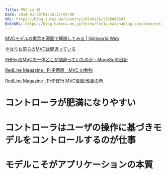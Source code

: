 ```yaml
---
Title: MVC is 謎
Date: 2014-01-26T01:18:17+09:00
URL: https://blog.turai.work/entry/20140126/1390666697
EditURL: https://blog.hatena.ne.jp/thr3a/thr3a.hatenablog.com/atom/entry/12921228815717236345
---
```


<a href="http://hijiriworld.com/web/mvc-concept/" title="MVCモデルの概念を漫画で解説してみる | hijiriworld Web" target="_blank">MVCモデルの概念を漫画で解説してみる | hijiriworld Web</a>

<a href="http://www.slideshare.net/MugeSo/mvc-14469802" title="やはりお前らのMVCは間違っている" target="_blank">やはりお前らのMVCは間違っている</a>

<a href="http://d.hatena.ne.jp/MugeSo/20121224/1356345261" title="PHPerのMVCの一体どこが間違っていたのか - MugeSoの日記" target="_blank">PHPerのMVCの一体どこが間違っていたのか - MugeSoの日記</a>

<a href="http://redline.hippy.jp/lab/php/phpmvc.php" title="RedLine Magazine : PHP宿題　MVC の勉強" target="_blank">RedLine Magazine : PHP宿題　MVC の勉強</a>

<a href="http://redline.hippy.jp/lab/php/php_mvc.php" title="RedLine Magazine : PHP修行 MVC復習/改善の巻" target="_blank">RedLine Magazine : PHP修行 MVC復習/改善の巻</a>

# コントローラが肥満になりやすい
# コントローラはユーザの操作に基づきモデルをコントロールするのが仕事
# モデルこそがアプリケーションの本質
